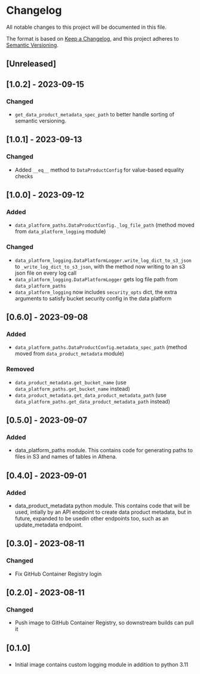 <!-- markdownlint-disable MD003 -->
# Changelog

All notable changes to this project will be documented in this file.

The format is based on [Keep a Changelog](https://keepachangelog.com/en/1.0.0/),
and this project adheres to [Semantic Versioning](https://semver.org/spec/v2.0.0.html).

## [Unreleased]

## [1.0.2] - 2023-09-15

### Changed

- `get_data_product_metadata_spec_path` to better handle sorting of semantic
versioning.

## [1.0.1] - 2023-09-13

### Changed

- Added `__eq__` method to `DataProductConfig` for value-based equality checks

## [1.0.0] - 2023-09-12

### Added

- `data_platform_paths.DataProductConfig._log_file_path`
(method moved from `data_platform_logging` module)

### Changed

- `data_platform_logging.DataPlatformLogger.write_log_dict_to_s3_json` to
`_write_log_dict_to_s3_json`, with the method now writing to an s3 json file
on every log call
- `data_platform_logging.DataPlatformLogger` gets log file path from
`data_platform_paths`
- `data_platform_logging` now includes `security_opts` dict, the extra arguments
to satisfy bucket security config in the data platform

## [0.6.0] - 2023-09-08

### Added

- `data_platform_paths.DataProductConfig.metadata_spec_path`
(method moved from `data_product_metadata` module)

### Removed

- `data_product_metadata.get_bucket_name`
(use `data_platform_paths.get_bucket_name` instead)
- `data_product_metadata.get_data_product_metadata_path`
(use `data_platform_paths.get_data_product_metadata_path` instead)

## [0.5.0] - 2023-09-07

### Added

- data_platform_paths module. This contains code for generating paths to files
in S3 and names of tables in Athena.

## [0.4.0] - 2023-09-01

### Added

- data_product_metadata python module. This contains code that will be used,
intially by an API endpoint to create data product metadata, but in future,
expanded to be usedin other endpoints too, such as an update_metadata endpoint.

## [0.3.0] - 2023-08-11

### Changed

- Fix GitHub Container Registry login

## [0.2.0] - 2023-08-11

### Changed

- Push image to GitHub Container Registry, so downstream builds can pull it

## [0.1.0]

###

- Initial image contains custom logging module in addition to python 3.11
